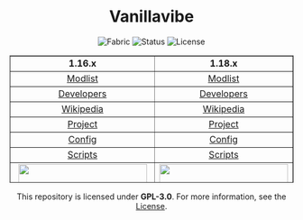 <div align="center">

# Vanillavibe

![Fabric](https://img.shields.io/badge/mod%20loader-fabric-d64541?style=flat-round) 
![Status](https://img.shields.io/static/v1?label=status&message=not-released&color=orange)
![License](https://img.shields.io/badge/License-GPLv3-blue.svg)
  
<div align="center"><table style="border-collapse: collapse; width: 100%; height: 226px;" border="1">
<tbody>
<tr style="height: 18px;">
  <td style="width: 70%; height: 18px; text-align: center;"><strong><div align="center">1.16.x</div></strong></td>
  <td style="width: 70%; height: 18px; text-align: center;"><strong><div align="center">1.18.x</div></strong></td>
</tr>
<div align="center"><tr style="height: 18px;">
<td style="width: 50%; height: 18px; text-align: center;"><a href="https://vanillavibe.website/"><div align="center">Modlist</a></td>
<td style="width: 50%; height: 18px; text-align: center;"><a href="https://vanillavibe.website/"><div align="center">Modlist</a></td>
</tr>
<div align="center"><tr style="height: 18px;">
<td style="width: 50%; height: 18px; text-align: center;"><a href="https://github.com/ModsforModpacks/Vanillavibe/blob/main/DEVELOPERS.md"><div align="center">Developers</a></td>
<td style="width: 50%; height: 18px; text-align: center;"><a href="https://github.com/ModsforModpacks/Vanillavibe/blob/main/DEVELOPERS.md"><div align="center">Developers</a></td>
</tr>
<div align="center"><tr style="height: 18px;">
<td style="width: 50%; height: 18px; text-align: center;"><a href="https://github.com/ModsforModpacks/Vanillavibe/wiki"><div align="center">Wikipedia</a></td>
<td style="width: 50%; height: 18px; text-align: center;"><a href="https://github.com/ModsforModpacks/Vanillavibe/wiki"><div align="center">Wikipedia</a></td>
</tr>
<div align="center"><tr style="height: 18px;">

<td style="width: 50%; height: 18px; text-align: center;"><a href="https://vanillavibe.website/"><div align="center">Project</a></td>
<td style="width: 50%; height: 18px; text-align: center;"><a href="https://vanillavibe.website/"><div align="center">Project</a></td>
</tr>
<div align="center"><tr style="height: 18px;">
<td style="width: 50%; height: 18px; text-align: center;"><a href="https://vanillavibe.website/"><div align="center">Config</a></td>
<td style="width: 50%; height: 18px; text-align: center;"><a href="https://vanillavibe.website/"><div align="center">Config</a></td>
</tr>
<div align="center"><tr style="height: 18px;">
<td style="width: 50%; height: 18px; text-align: center;"><a href="https://vanillavibe.website/"><div align="center">Scripts</a></td>
<td style="width: 50%; height: 18px; text-align: center;"><a href="https://vanillavibe.website/"><div align="center">Scripts</a></td>
</tr></tr>
        <tr>
          <td style="width: 50%; height: 100px;"><a href="https://vanillavibe.website/"><img style="display: block; margin-left: auto; margin-right: auto;" src="https://i.imgur.com/nioySVe.png" width="228" height="107" /></a></td>
          <td style="width: 90%; height: 100px;"><a href="https://vanillavibe.website/"><img style="display: block; margin-left: auto; margin-right: auto;" src="https://i.imgur.com/OGZBAhk.png" width="228" height="107" /></a></td>
        </tr>
      </tbody>
    </table>
  </div>
 <div align="center">
   
This repository is licensed under **GPL-3.0**. For more information, see the [License](https://github.com/szumaster/modpack/blob/main/LICENSE.md).
</div>